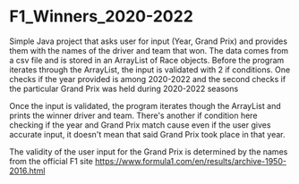 # F1_Winners_2020-2022

Simple Java project that asks user for input (Year, Grand Prix) and provides them with the names of the driver and team that won. 
The data comes from a csv file and is stored in an ArrayList of Race objects.
Before the program iterates through the ArrayList, the input is validated with 2 if conditions. One checks if the year provided is among 2020-2022 and the second checks if the particular Grand Prix was held during 2020-2022 seasons

Once the input is validated, the program iterates though the ArrayList and prints the winner driver and team.
There's another if condition here checking if the year and Grand Prix match cause even if the user gives accurate input, it doesn't mean that said Grand Prix took place in that year.

The validity of the user input for the Grand Prix is determined by the names from the official F1 site https://www.formula1.com/en/results/archive-1950-2016.html
